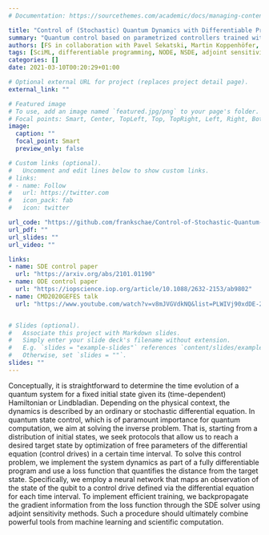 ```yaml
---
# Documentation: https://sourcethemes.com/academic/docs/managing-content/

title: "Control of (Stochastic) Quantum Dynamics with Differentiable Programming"
summary: "Quantum control based on parametrized controllers trained with gradient information computed by (adjoint) sensitivity methods."
authors: [FS in collaboration with Pavel Sekatski, Martin Koppenhöfer, Niels Lörch, Christoph Bruder, and Michal Kloc]
tags: [SciML, differentiable programming, NODE, NSDE, adjoint sensitivity methods, automatic differentiation, quantum control]
categories: []
date: 2021-03-10T00:20:29+01:00

# Optional external URL for project (replaces project detail page).
external_link: ""

# Featured image
# To use, add an image named `featured.jpg/png` to your page's folder.
# Focal points: Smart, Center, TopLeft, Top, TopRight, Left, Right, BottomLeft, Bottom, BottomRight.
image:
  caption: ""
  focal_point: Smart
  preview_only: false

# Custom links (optional).
#   Uncomment and edit lines below to show custom links.
# links:
# - name: Follow
#   url: https://twitter.com
#   icon_pack: fab
#   icon: twitter

url_code: "https://github.com/frankschae/Control-of-Stochastic-Quantum-Dynamics-with-Differentiable-Programming"
url_pdf: ""
url_slides: ""
url_video: ""

links:
- name: SDE control paper
  url: "https://arxiv.org/abs/2101.01190"
- name: ODE control paper
  url: "https://iopscience.iop.org/article/10.1088/2632-2153/ab9802"
- name: CMD2020GEFES talk
  url: "https://www.youtube.com/watch?v=v8mJVGVdkNQ&list=PLWIVj90xdDE-2eeyFuiooxWcF8kw323Iv&index=3&t=0s"


# Slides (optional).
#   Associate this project with Markdown slides.
#   Simply enter your slide deck's filename without extension.
#   E.g. `slides = "example-slides"` references `content/slides/example-slides.md`.
#   Otherwise, set `slides = ""`.
slides: ""
---
```


Conceptually, it is straightforward to determine the time evolution of a quantum system for a fixed initial state given its (time-dependent) Hamiltonian or Lindbladian. Depending on the physical context, the dynamics is described by an ordinary or stochastic differential equation. In quantum state control, which is of paramount importance for quantum computation, we aim at solving the inverse problem. That is, starting from a distribution of initial states, we seek protocols that allow us to reach a desired target state by optimization of free parameters of the differential equation (control drives) in a certain time interval. To solve this control problem, we implement the system dynamics as part of a fully differentiable program and use a loss function that quantifies the distance from the target state. Specifically, we employ a neural network that maps an observation of the state of the qubit to a control drive defined via the differential equation for each time interval. To implement efficient training, we backpropagate the gradient information from the loss function through the SDE solver using adjoint sensitivity methods. Such a procedure should ultimately combine powerful tools from machine learning and scientific computation.
